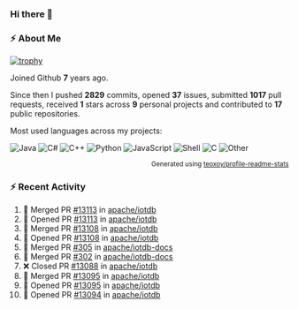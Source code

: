 ### Hi there 👋

### :zap: About Me

[![trophy](https://github-profile-trophy.vercel.app/?username=HTHou&theme=onedark)](https://github.com/ryo-ma/github-profile-trophy)
   
Joined Github **7** years ago.

Since then I pushed **2829** commits, opened **37** issues, submitted **1017** pull requests, received **1** stars across **9** personal projects and contributed to **17** public repositories.

Most used languages across my projects:

![Java](https://img.shields.io/static/v1?style=flat-square&label=%E2%A0%80&color=555&labelColor=%23b07219&message=Java%EF%B8%B189.6%25)
![C#](https://img.shields.io/static/v1?style=flat-square&label=%E2%A0%80&color=555&labelColor=%23178600&message=C%23%EF%B8%B13.9%25)
![C++](https://img.shields.io/static/v1?style=flat-square&label=%E2%A0%80&color=555&labelColor=%23f34b7d&message=C%2B%2B%EF%B8%B12.7%25)
![Python](https://img.shields.io/static/v1?style=flat-square&label=%E2%A0%80&color=555&labelColor=%233572A5&message=Python%EF%B8%B10.7%25)
![JavaScript](https://img.shields.io/static/v1?style=flat-square&label=%E2%A0%80&color=555&labelColor=%23f1e05a&message=JavaScript%EF%B8%B10.5%25)
![Shell](https://img.shields.io/static/v1?style=flat-square&label=%E2%A0%80&color=555&labelColor=%2389e051&message=Shell%EF%B8%B10.4%25)
![C](https://img.shields.io/static/v1?style=flat-square&label=%E2%A0%80&color=555&labelColor=%23555555&message=C%EF%B8%B10.4%25)
![Other](https://img.shields.io/static/v1?style=flat-square&label=%E2%A0%80&color=555&labelColor=%23ededed&message=Other%EF%B8%B11.4%25)

<p align="right"><sub>Generated using <a href="https://github.com/marketplace/actions/profile-readme-stats">teoxoy/profile-readme-stats</a></sub></p>


<!--![](https://github.com/HTHou/HTHou/blob/output/github-contribution-grid-snake.svg)-->

<!--![Haonan Hou's github stats](https://github-readme-stats.vercel.app/api?username=HTHou&count_private=true&show_icons=true&theme=onedark)-->

<!--![Haonan Hou's wakatime stats](https://github-readme-stats.vercel.app/api/wakatime?username=HTHou&layout=compact&theme=onedark)-->

<!--![Top Langs](https://github-readme-stats.vercel.app/api/top-langs/?username=HTHou&theme=onedark&layout=compact)-->

### :zap: Recent Activity
<!--START_SECTION:activity-->
1. 🎉 Merged PR [#13113](https://github.com/apache/iotdb/pull/13113) in [apache/iotdb](https://github.com/apache/iotdb)
2. 💪 Opened PR [#13113](https://github.com/apache/iotdb/pull/13113) in [apache/iotdb](https://github.com/apache/iotdb)
3. 🎉 Merged PR [#13108](https://github.com/apache/iotdb/pull/13108) in [apache/iotdb](https://github.com/apache/iotdb)
4. 💪 Opened PR [#13108](https://github.com/apache/iotdb/pull/13108) in [apache/iotdb](https://github.com/apache/iotdb)
5. 🎉 Merged PR [#305](https://github.com/apache/iotdb-docs/pull/305) in [apache/iotdb-docs](https://github.com/apache/iotdb-docs)
6. 🎉 Merged PR [#302](https://github.com/apache/iotdb-docs/pull/302) in [apache/iotdb-docs](https://github.com/apache/iotdb-docs)
7. ❌ Closed PR [#13088](https://github.com/apache/iotdb/pull/13088) in [apache/iotdb](https://github.com/apache/iotdb)
8. 🎉 Merged PR [#13095](https://github.com/apache/iotdb/pull/13095) in [apache/iotdb](https://github.com/apache/iotdb)
9. 💪 Opened PR [#13095](https://github.com/apache/iotdb/pull/13095) in [apache/iotdb](https://github.com/apache/iotdb)
10. 💪 Opened PR [#13094](https://github.com/apache/iotdb/pull/13094) in [apache/iotdb](https://github.com/apache/iotdb)
<!--END_SECTION:activity-->

<!--
**HTHou/HTHou** is a ✨ _special_ ✨ repository because its `README.md` (this file) appears on your GitHub profile.

Here are some ideas to get you started:

- 🔭 I’m currently working on ...
- 🌱 I’m currently learning ...
- 👯 I’m looking to collaborate on ...
- 🤔 I’m looking for help with ...
- 💬 Ask me about ...
- 📫 How to reach me: ...
- 😄 Pronouns: ...
- ⚡ Fun fact: ...
-->
